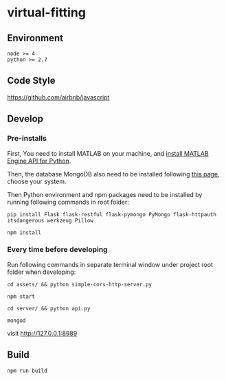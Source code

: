 # virtual-fitting

## Environment

```
node >= 4
python >= 2.7
```

## Code Style

https://github.com/airbnb/javascript

## Develop

### Pre-installs

First, You need to install MATLAB on your machine, and [install MATLAB Engine API for Python](http://www.mathworks.com/help/matlab/matlab_external/install-the-matlab-engine-for-python.html).

Then, the database MongoDB also need to be installed following [this page](https://docs.mongodb.com/manual/installation/), choose your system.

Then Python environment and npm packages need to be installed by running following commands in root folder:

```
pip install Flask flask-restful flask-pymongo PyMongo flask-httpauth itsdangerous werkzeug Pillow
```

```
npm install
```

### Every time before developing

Run following commands in separate terminal window under project root folder when developing:

```
cd assets/ && python simple-cors-http-server.py
```
```
npm start
```
```
cd server/ && python api.py
```
```
mongod
```
visit http://127.0.0.1:8989

## Build

```
npm run build
```

